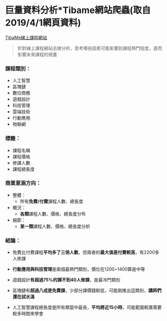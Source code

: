 # 巨量資料分析*Tibame網站爬蟲(取自2019/4/1網頁資料)
[TibaMe線上課程網站](https://www.tibame.com/courselibrary)

>針對線上課程網站去做分析，思考哪些因素可能影響到課程熱門程度，進而影響未來課程的規畫

### 課程類別：
* 人工智慧
* 區塊鏈
* 數位商務
* 遊戲設計
* 科技管理
* 雲端技術
* 行動應用
* 物聯網

### 標籤：
* 課程名稱
* 課程價格
* 修課人數
* 課程總長度

### 商業意涵方向：
* 整體：
    * 所有**免費/付費**課程人數、總長度
* 概況：
    * **各類**課程人數、價格、總長度分布
* 細節：
    * **某一類**課程人數、價格、總長度分析

### 結論：
* 免費比付費課程**平均多了三倍人數**，但兩者的**最大值是付費較高**，有2200多人修課

* **行動應用與科技管理**是兩個最熱門類別，價位在1200~1400算是中等

* 遊戲設計**有超過75%的課不到40人修課**，是最冷門類別

* 區塊鏈有**超過八成是免費課**，少部分課價錢較低，可能剛推出這類別，**講師們還在試水溫**

* 人工智慧課程總長度是所有類當中最長，**平均將近15小時**，可能範圍較廣需要較多時間來學會
